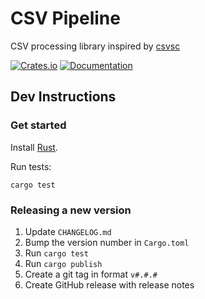 # CSV Pipeline

CSV processing library inspired by [csvsc](https://crates.io/crates/csvsc)

[![Crates.io](https://img.shields.io/crates/v/csv-pipeline.svg)](https://crates.io/crates/csv-pipeline)
[![Documentation](https://docs.rs/csv-pipeline/badge.svg)](https://docs.rs/csv-pipeline)

## Dev Instructions

### Get started

Install [Rust](https://www.rust-lang.org).

Run tests:
```
cargo test
```

### Releasing a new version

1. Update `CHANGELOG.md`
2. Bump the version number in `Cargo.toml`
3. Run `cargo test`
4. Run `cargo publish`
5. Create a git tag in format `v#.#.#`
6. Create GitHub release with release notes
